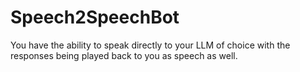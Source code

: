 # Speech2SpeechBot
You have the ability to speak directly to your LLM of choice with the responses being played back to you as speech as well. 

